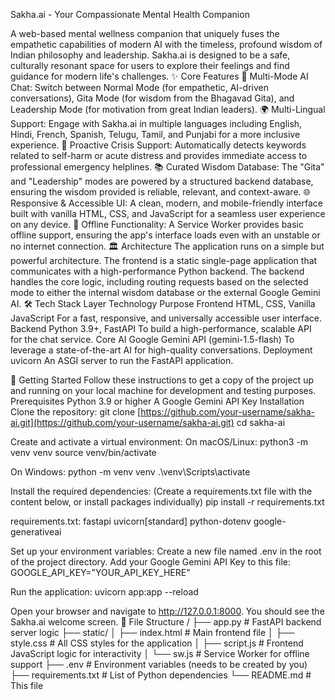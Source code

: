 Sakha.ai - Your Compassionate Mental Health Companion

A web-based mental wellness companion that uniquely fuses the empathetic capabilities of modern AI with the timeless, profound wisdom of Indian philosophy and leadership. Sakha.ai is designed to be a safe, culturally resonant space for users to explore their feelings and find guidance for modern life's challenges.
✨ Core Features
💬 Multi-Mode AI Chat: Switch between Normal Mode (for empathetic, AI-driven conversations), Gita Mode (for wisdom from the Bhagavad Gita), and Leadership Mode (for motivation from great Indian leaders).
🌍 Multi-Lingual Support: Engage with Sakha.ai in multiple languages including English, Hindi, French, Spanish, Telugu, Tamil, and Punjabi for a more inclusive experience.
🚨 Proactive Crisis Support: Automatically detects keywords related to self-harm or acute distress and provides immediate access to professional emergency helplines.
📚 Curated Wisdom Database: The "Gita" and "Leadership" modes are powered by a structured backend database, ensuring the wisdom provided is reliable, relevant, and context-aware.
🌐 Responsive & Accessible UI: A clean, modern, and mobile-friendly interface built with vanilla HTML, CSS, and JavaScript for a seamless user experience on any device.
🔌 Offline Functionality: A Service Worker provides basic offline support, ensuring the app's interface loads even with an unstable or no internet connection.
🏛️ Architecture
The application runs on a simple but powerful architecture. The frontend is a static single-page application that communicates with a high-performance Python backend. The backend handles the core logic, including routing requests based on the selected mode to either the internal wisdom database or the external Google Gemini AI.
🛠️ Tech Stack
Layer
Technology
Purpose
Frontend
HTML, CSS, Vanilla JavaScript
For a fast, responsive, and universally accessible user interface.
Backend
Python 3.9+, FastAPI
To build a high-performance, scalable API for the chat service.
Core AI
Google Gemini API (gemini-1.5-flash)
To leverage a state-of-the-art AI for high-quality conversations.
Deployment
uvicorn
An ASGI server to run the FastAPI application.

🚀 Getting Started
Follow these instructions to get a copy of the project up and running on your local machine for development and testing purposes.
Prerequisites
Python 3.9 or higher
A Google Gemini API Key
Installation
Clone the repository:
git clone [https://github.com/your-username/sakha-ai.git](https://github.com/your-username/sakha-ai.git)
cd sakha-ai


Create and activate a virtual environment:
On macOS/Linux:
python3 -m venv venv
source venv/bin/activate


On Windows:
python -m venv venv
.\venv\Scripts\activate


Install the required dependencies:
(Create a requirements.txt file with the content below, or install packages individually)
pip install -r requirements.txt

requirements.txt:
fastapi
uvicorn[standard]
python-dotenv
google-generativeai


Set up your environment variables:
Create a new file named .env in the root of the project directory.
Add your Google Gemini API Key to this file:
GOOGLE_API_KEY="YOUR_API_KEY_HERE"


Run the application:
uvicorn app:app --reload


Open your browser and navigate to http://127.0.0.1:8000. You should see the Sakha.ai welcome screen.
📁 File Structure
/
├── app.py              # FastAPI backend server logic
├── static/
│   ├── index.html      # Main frontend file
│   ├── style.css       # All CSS styles for the application
│   ├── script.js       # Frontend JavaScript logic for interactivity
│   └── sw.js           # Service Worker for offline support
├── .env                # Environment variables (needs to be created by you)
├── requirements.txt    # List of Python dependencies
└── README.md           # This file
